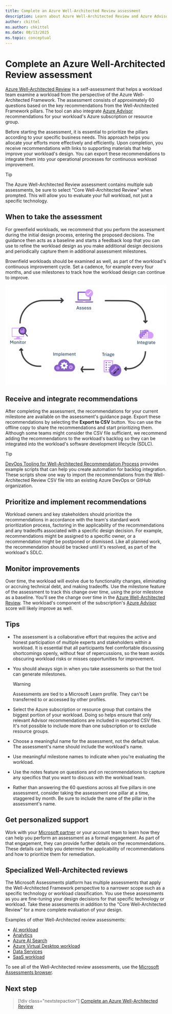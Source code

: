```yaml
---
title: Complete an Azure Well-Architected Review assessment
description: Learn about Azure Well-Architected Review and Azure Advisor recommendations that can help you continuously improve your workload.
author: ckittel
ms.author: chkittel
ms.date: 08/13/2025
ms.topic: conceptual
---
```


# Complete an Azure Well-Architected Review assessment

[Azure Well-Architected Review](/assessments/azure-architecture-review/) is a self-assessment that helps a workload team examine a workload from the perspective of the Azure Well-Architected Framework. The assessment consists of approximately 60 questions based on the key recommendations from the Well-Architected Framework pillars. The tool can also integrate [Azure Advisor](/azure/advisor/) recommendations for your workload's Azure subscription or resource group.

Before starting the assessment, it is essential to prioritize the pillars according to your specific business needs. This approach helps you allocate your efforts more effectively and efficiently. Upon completion, you receive recommendations with links to supporting materials that help improve your workload's design. You can export these recommendations to integrate them into your operational processes for continuous workload improvement.

> [!TIP]
> The Azure Well-Architected Review assessment contains multiple sub assessments, be sure to select "Core Well-Architected Review" when prompted. This will allow you to evaluate your full workload, not just a specific technology.

## When to take the assessment

For greenfield workloads, we recommend that you perform the assessment during the initial design process, entering the proposed decisions. The guidance then acts as a baseline and starts a feedback loop that you can use to refine the workload design as you make additional design decisions and periodically capture them in additional assessment milestones.

Brownfield workloads should be examined as well, as part of the workload's continuous improvement cycle. Set a cadence, for example every four months, and use milestones to track how the workload design can continue to improve.

![Diagram that shows an overview of the continuous improvement cycle.](../_images/guidance-overview.png)

## Receive and integrate recommendations

After completing the assessment, the recommendations for your current milestone are available on the assessment's guidance page. Export these recommendations by selecting the **Export to CSV** button. You can use the offline copy to share the recommendations and start prioritizing them. Although some teams might consider the CSV file sufficient, we recommend adding the recommendations to the workload's backlog so they can be integrated into the workload's software development lifecycle (SDLC).

> [!TIP]
> [DevOps Tooling for Well-Architected Recommendation Process](https://github.com/Azure/WellArchitected-Tools/tree/main/WARP/devops#readme) provides example scripts that can help you create automation for backlog integration. These scripts show one way to import the recommendations from the Well-Architected Review CSV file into an existing Azure DevOps or GitHub organization.

## Prioritize and implement recommendations

Workload owners and key stakeholders should prioritize the recommendations in accordance with the team's standard work prioritization process, factoring in the applicability of the recommendations and any tradeoffs associated with a specific design decision. For example, recommendations might be assigned to a specific owner, or a recommendation might be postponed or dismissed. Like all planned work, the recommendation should be tracked until it's resolved, as part of the workload's SDLC.

## Monitor improvements

Over time, the workload will evolve due to functionality changes, eliminating or accruing technical debt, and making tradeoffs. Use the milestone feature of the assessment to track this change over time, using the prior milestone as a baseline. You'll see the change over time in the [Azure Well-Architected Review](/assessments/azure-architecture-review/). The workload's component of the subscription's [Azure Advisor](/azure/advisor/) score will likely improve as well.

## Tips

- The assessment is a collaborative effort that requires the active and honest participation of multiple experts and stakeholders within a workload. It is essential that all participants feel comfortable discussing shortcomings openly, without fear of repercussions, so the team avoids obscuring workload risks or misses opportunities for improvement.

- You should always sign in when you take assessments so that the tool can generate milestones.

  > [!WARNING]
  > Assessments are tied to a Microsoft Learn profile. They can't be transferred to or accessed by other profiles.

- Select the Azure subscription or resource group that contains the biggest portion of your workload. Doing so helps ensure that only relevant Advisor recommendations are included in exported CSV files. It's not possible to include more than one subscription or to exclude resource groups.

- Choose a meaningful name for the assessment, not the default value. The assessment's name should include the workload's name.

- Use meaningful milestone names to indicate when you're evaluating the workload.

- Use the notes feature on questions and on recommendations to capture any specifics that you want to discuss with the workload team.

- Rather than answering the 60 questions across all five pillars in one assessment, consider taking the assessment one pillar at a time, staggered by month. Be sure to include the name of the pillar in the assessment's name.

## Get personalized support

Work with your [Microsoft partner](https://appsource.microsoft.com/marketplace/partner-dir) or your account team to learn how they can help you perform an assessment as a formal engagement. As part of that engagement, they can provide further details on the recommendations. These details can help you determine the applicability of recommendations and how to prioritize them for remediation.

## Specialized Well-Architected reviews

The Microsoft Assessments platform has multiple assessments that apply the Well-Architected Framework perspective to a narrower scope such as a specific technology or workload classification. You use these assessments as you are fine-tuning your design decisions for that specific technology or workload. Take these assessments in addition to the "Core Well-Architected Review" for a more complete evaluation of your design.

Examples of other Well-Architected review assessments:

- [AI workload](/assessments/ea306cce-c7fa-4a2b-89a6-bfefba6a9cf4/)
- [Analytics](/assessments/5eaa8702-ebdb-44cf-8b40-17c3f3b63330/)
- [Azure AI Search](/assessments/783533b2-403a-4985-8c60-97db4910f741/)
- [Azure Virtual Desktop workload](/assessments/1ef67c4e-b8d1-4193-b850-d192089ae33d/)
- [Data Services](/assessments/azure-architecture-review-data/)
- [SaaS workload](/assessments/d349c8c3-fe9c-4829-afdd-a5228e72a570/)

To see all of the Well-Architected review assessments, use the [Microsoft Assessments browser](/assessments/browse/?page=1&pagesize=30&searchterm=well-architected).

## Next step

> [!div class="nextstepaction"]
> [Complete an Azure Well-Architected Review](/assessments/azure-architecture-review/)

 <!-- Updated: August 13, 2025 for a full review -->